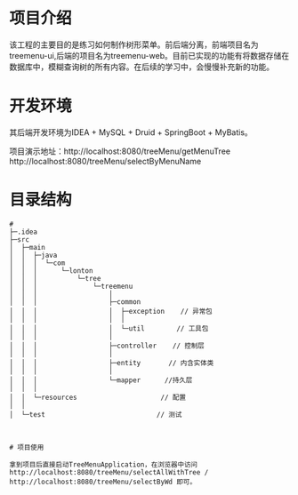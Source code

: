 # 项目介绍

该工程的主要目的是练习如何制作树形菜单。前后端分离，前端项目名为treemenu-ui,后端的项目名为treemenu-web。目前已实现的功能有将数据存储在数据库中，模糊查询树的所有内容。在后续的学习中，会慢慢补充新的功能。



# 开发环境

其后端开发环境为IDEA + MySQL + Druid + SpringBoot + MyBatis。

项目演示地址：http://localhost:8080/treeMenu/getMenuTree   
           http://localhost:8080/treeMenu/selectByMenuName



# 目录结构

```
# 
├─.idea            
├─src
│  ├─main
│  │  ├─java
│  │  │  └─com
│  │  │      └─lonton
│  │  │          └─tree
│  │  │              └─treemenu
│  │  │                  │ 
│  │  │                  ├─common
│  │  │                  │  ├─exception    // 异常包
│  │  │                  │  │           
│  │  │                  │  └─util        // 工具包
│  │  │                  │                 
│  │  │                  ├─controller    // 控制层
│  │  │                  │     
│  │  │                  ├─entity       // 内含实体类
│  │  │                  │      
│  │  │                  └─mapper      //持久层
│  │  │                                        
│  │  └─resources                     // 配置
│  │      
│  └─test                            // 测试  



# 项目使用

拿到项目后直接启动TreeMenuApplication，在浏览器中访问http://localhost:8080/treeMenu/selectAllWithTree / http://localhost:8080/treeMenu/selectByWd 即可。
